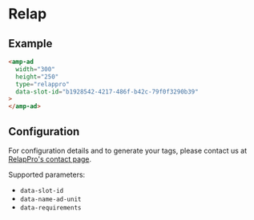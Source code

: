 <!---
Copyright 2020 The AMP HTML Authors. All Rights Reserved.

Licensed under the Apache License, Version 2.0 (the "License");
you may not use this file except in compliance with the License.
You may obtain a copy of the License at

      http://www.apache.org/licenses/LICENSE-2.0

Unless required by applicable law or agreed to in writing, software
distributed under the License is distributed on an "AS-IS" BASIS,
WITHOUT WARRANTIES OR CONDITIONS OF ANY KIND, either express or implied.
See the License for the specific language governing permissions and
limitations under the License.
-->

# Relap

## Example

```html
<amp-ad
  width="300"
  height="250"
  type="relappro"
  data-slot-id="b1928542-4217-486f-b42c-79f0f3290b39"
>
</amp-ad>
```

## Configuration

For configuration details and to generate your tags, please contact us at [RelapPro's contact page](https://www.relappro.com/en/contact-relappro/).

Supported parameters:

-   `data-slot-id`
-   `data-name-ad-unit`
-   `data-requirements`
